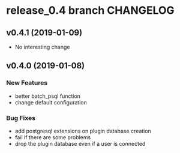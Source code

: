 # release_0.4 branch CHANGELOG



## v0.4.1 (2019-01-09)

- No interesting change


## v0.4.0 (2019-01-08)

### New Features
- better batch_psql function
- change default configuration


### Bug Fixes
- add postgresql extensions on plugin database creation
- fail if there are some problems
- drop the plugin database even if a user is connected





